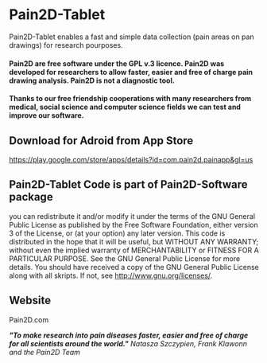 # Pain2D-Tablet
Pain2D-Tablet enables a fast and simple data collection (pain areas on pan drawings) for research pourposes.

#### Pain2D are free software under the GPL v.3 licence. Pain2D was developed for researchers to allow faster, easier and free of charge pain drawing analysis. Pain2D is not a diagnostic tool.
#### Thanks to our free friendship cooperations with many researchers from medical, social science and computer science fields we can test and improve our software. 

## Download for Adroid from App Store
https://play.google.com/store/apps/details?id=com.pain2d.painapp&gl=us

## Pain2D-Tablet Code is part of Pain2D-Software package

you can redistribute it and/or modify  it under the terms of the GNU General Public License as published by the Free Software Foundation, either version 3 of the License, or (at your option) any later version.
This code is distributed in the hope that it will be useful, but WITHOUT ANY WARRANTY; without even the implied warranty of MERCHANTABILITY or FITNESS FOR A PARTICULAR PURPOSE.  See the GNU General Public License for more details.
You should have received a copy of the GNU General Public License along with all skripts. If not, see <http://www.gnu.org/licenses/>.

## Website 
Pain2D.com

***"To make research into pain diseases faster, easier and free of charge for all scientists around the world."***
                             *Natasza Szczypien, Frank Klawonn and the Pain2D Team*
